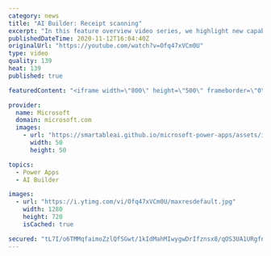 ```yaml
---
category: news
title: "AI Builder: Receipt scanning"
excerpt: "In this feature overview video series, we highlight new capabilities included in the latest update to AI Builder.  Receipt scanning is a new AI Builder feature that processes receipts to identify and extract information. The AI model identifies receipt data, merchant information, total price, and taxes"
publishedDateTime: 2020-11-12T16:04:40Z
originalUrl: "https://youtube.com/watch?v=Ofq47xVCm0U"
type: video
quality: 139
heat: 139
published: true

featuredContent: "<iframe width=\"800\" height=\"500\" frameborder=\"0\" src=\"https://www.youtube.com/embed/Ofq47xVCm0U\" allow=\"accelerometer; autoplay; encrypted-media; gyroscope; picture-in-picture\" allowfullscreen></iframe>"

provider:
  name: Microsoft
  domain: microsoft.com
  images:
    - url: "https://smartableai.github.io/microsoft-power-apps/assets/images/organizations/microsoft.com-50x50.jpg"
      width: 50
      height: 50

topics:
  - Power Apps
  - AI Builder

images:
  - url: "https://i.ytimg.com/vi/Ofq47xVCm0U/maxresdefault.jpg"
    width: 1280
    height: 720
    isCached: true

secured: "tL7I/o6TMMqfaimoZzlQfSGwt/1kIdMahMIwygwDrIfznsx8/qOS3UA1URgfn6OtdAEtvewqyHOcpP9mXuSm4bVTr4ZO4urd8v7wZ+NXrLnWdV7u86FSncD4lLtPQLiDbGceP02KH3IYhqK1NRCzu7td92cMzEFiMBhODbKnkWHM7SFtJB+tMYzLMFa0pM6xV3eRjHamMbX5f2pHpB1ww+IvbL6kiLE+NSCU88gabFVChlzqsAEzXaQX6/rFYXUF0kM0P9n0rqEakqHSFUhyaRrQuVudeq3r+KlPEFR5P/IpRzOtggN5XiTPuEhBgkPw8A1NYDFibk1uvvhAs7BTThv90d6+lhosYzT56IpaNI/Ni5d+mmNYyTwHLQlAbWUqQE6X9/AIYedxzVFdM7Hm+NLIq/fWbFdhRakKkA3bX8i1ZxsggPnIo4NfFGWpww9Y;W55WdHJTIAdUB8l8AyyZXA=="
---
```


